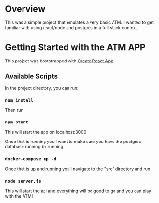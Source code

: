 # Overview

This was a simple project that emulates a very basic ATM. I wanted to get familiar with using react/node and postgres in a full stack context.

# Getting Started with the ATM APP

This project was bootstrapped with [Create React App](https://github.com/facebook/create-react-app).

## Available Scripts

In the project directory, you can run:

### `npm install`

Then run 

### `npm start`

This will start the app on localhost:3000

Once that is running youll want to make sure you have the postgres database running by running 

### `docker-compose up -d`

Once that is up and running youll navigate to the "src" directory and run 

### `node server.js`

This will start the api and everything will be good to go and you can play with the ATM!


